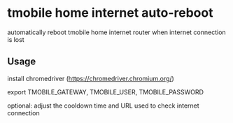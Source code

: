 # tmobile home internet auto-reboot
automatically reboot tmobile home internet router when internet connection is lost

## Usage
install chromedriver (https://chromedriver.chromium.org/)

export TMOBILE_GATEWAY, TMOBILE_USER, TMOBILE_PASSWORD

optional: adjust the cooldown time and URL used to check internet connection
